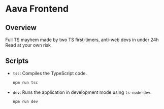 # Aava Frontend

## Overview

Full TS mayhem made by two TS first-timers, anti-web devs in under 24h
Read at your own risk

## Scripts

- `tsc`: Compiles the TypeScript code.
    ```sh
    npm run tsc
    ```

- `dev`: Runs the application in development mode using `ts-node-dev`.
    ```sh
    npm run dev
    ```
